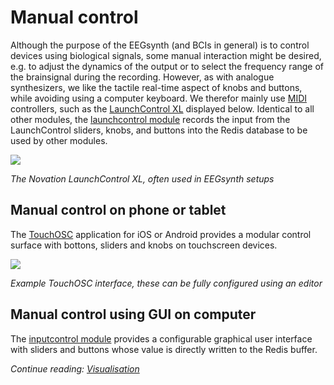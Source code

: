 # Manual control

Although the purpose of the EEGsynth (and BCIs in general) is to control devices using biological signals, some manual interaction might be desired, e.g. to adjust the dynamics of the output or to select the frequency range of the brainsignal during the recording.
However, as with analogue synthesizers, we like the tactile real-time aspect of knobs and buttons, while avoiding using a computer keyboard. We therefor mainly use [MIDI](midi.md) controllers, such as the [LaunchControl XL](https://global.novationmusic.com/launch/launch-control-xl#) displayed below. Identical to all other modules, the [launchcontrol module](../module/launchcontrol) records the input from the LaunchControl sliders, knobs, and buttons into the Redis database to be used by other modules.

![](https://novationmusic.com/sites/novation/files/LCXL-HeaderImage-2560-1000.png)

_The Novation LaunchControl XL, often used in EEGsynth setups_

## Manual control on phone or tablet

The [TouchOSC](https://hexler.net/products/touchosc) application for iOS or Android provides a modular control surface with bottons, sliders and knobs on touchscreen devices.

![](../figures/touchosc.png)

_Example TouchOSC interface, these can be fully configured using an editor_

## Manual control using GUI on computer

The [inputcontrol module](../module/inputcontrol) provides a configurable graphical user interface with sliders and buttons whose value is directly written to the Redis buffer.

_Continue reading: [Visualisation](visualisation.md)_
